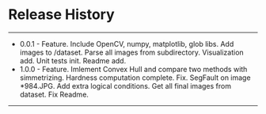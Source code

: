 # Release History

---

* 0.0.1 - Feature. Include OpenCV, numpy, matplotlib, glob libs. Add images to /dataset. 
Parse all images from subdirectory. Visualization add. Unit tests init. Readme add.
* 1.0.0 - Feature. Imlement Convex Hull and compare two methods with simmetrizing. Hardness computation complete. Fix. SegFault on image *984.JPG. Add extra logical conditions. Get all final images from dataset. Fix Readme.

---